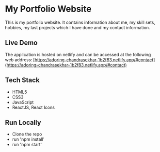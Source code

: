 # My Portfolio Website

This is my portfolio website. It contains information about me, my skill sets, hobbies, my last projects which I have done and my contact information.

## Live Demo

The application is hosted on netlify and can be accessed at the following web address: [https://adoring-chandrasekhar-1b2f83.netlify.app/#contact](https://adoring-chandrasekhar-1b2f83.netlify.app/#contact)


## Tech Stack

- HTML5
- CSS3
- JavaScript
- ReactJS, React Icons


## Run Locally

- Clone the repo
- run 'npm install'
- run 'npm start'
